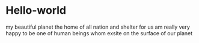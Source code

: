 # Hello-world
my beautiful planet the home of all nation and shelter for us 
am really very happy to be one of human beings whom exsite
on the surface of our planet
